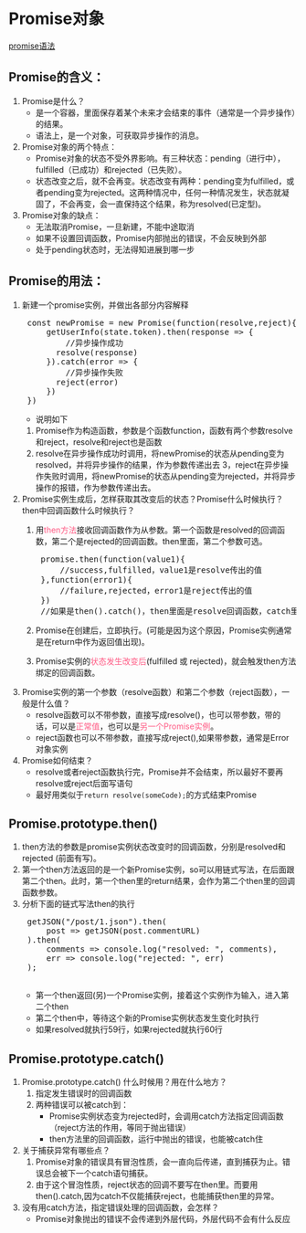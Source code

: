 # Promise对象<br/>
[promise语法](http://es6.ruanyifeng.com/#docs/promise)

## Promise的含义：
1. Promise是什么？<br/>
    + 是一个容器，里面保存着某个未来才会结束的事件（通常是一个异步操作）的结果。
    + 语法上，是一个对象，可获取异步操作的消息。
2. Promise对象的两个特点：
    + Promise对象的状态不受外界影响。有三种状态：pending（进行中），fulfilled（已成功）和rejected（已失败）。
    + 状态改变之后，就不会再变。状态改变有两种：pending变为fulfilled，或者pending变为rejected。这两种情况中，任何一种情况发生，状态就凝固了，不会再变，会一直保持这个结果，称为resolved(已定型)。
3. Promise对象的缺点：
    + 无法取消Promise，一旦新建，不能中途取消
    + 如果不设置回调函数，Promise内部抛出的错误，不会反映到外部
    + 处于pending状态时，无法得知进展到哪一步

## Promise的用法：
1. 新建一个promise实例，并做出各部分内容解释
    <pre>
    const newPromise = new Promise(function(resolve,reject){
        getUserInfo(state.token).then(response => {
            //异步操作成功
          resolve(response)
        }).catch(error => {
            //异步操作失败
          reject(error)
        })
    })</pre>
    * 说明如下    
    1. Promise作为构造函数，参数是个函数function，函数有两个参数resolve和reject，resolve和reject也是函数
    2. resolve在异步操作成功时调用，将newPromise的状态从pending变为resolved，并将异步操作的结果，作为参数传递出去
    3，reject在异步操作失败时调用，将newPromise的状态从pending变为rejected，并将异步操作的报错，作为参数传递出去。
2. Promise实例生成后，怎样获取其改变后的状态？Promise什么时候执行？then中回调函数什么时候执行？
    1. 用<font color=#FF5983>then方法</font>接收回调函数作为从参数。第一个函数是resolved的回调函数，第二个是rejected的回调函数。then里面，第二个参数可选。
        <pre>
        promise.then(function(value1){
            //success,fulfilled，value1是resolve传出的值
        },function(error1){
            //failure,rejected，error1是reject传出的值
        })
        //如果是then().catch()，then里面是resolve回调函数，catch里是reject回调函数</pre>
        
    2. Promise在创建后，立即执行。(可能是因为这个原因，Promise实例通常是在return中作为返回值出现)。
    3. Promise实例的<font color="#FF5983">状态发生改变后</font>(fulfilled 或 rejected)，就会触发then方法绑定的回调函数。
3. Promise实例的第一个参数（resolve函数）和第二个参数（reject函数），一般是什么值？
    + resolve函数可以不带参数，直接写成resolve()，也可以带参数，带的话，可以是<font color="#FF5983">正常值</font>，也可以是<font color="#FF5983">另一个Promise实例</font>。
    + reject函数也可以不带参数，直接写成reject(),如果带参数，通常是Error对象实例
4. Promise如何结束？
    + resolve或者reject函数执行完，Promise并不会结束，所以最好不要再resolve或reject后面写语句
    + 最好用类似于`return resolve(someCode);`的方式结束Promise

## Promise.prototype.then()
1. then方法的参数是promise实例状态改变时的回调函数，分别是resolved和rejected (前面有写)。
2. 第一个then方法返回的是一个新Promise实例，so可以用链式写法，在后面跟第二个then。此时，第一个then里的return结果，会作为第二个then里的回调函数参数。
3. 分析下面的链式写法then的执行
    <pre>
    getJSON("/post/1.json").then(
        post => getJSON(post.commentURL)
    ).then(
        comments => console.log("resolved: ", comments),
        err => console.log("rejected: ", err)
    );
    </pre>
    * 第一个then返回(另)一个Promise实例，接着这个实例作为输入，进入第二个then
    * 第二个then中，等待这个新的Promise实例状态发生变化时执行
    * 如果resolved就执行59行，如果rejected就执行60行

## Promise.prototype.catch()
1. Promise.prototype.catch() 什么时候用？用在什么地方？
    1. 指定发生错误时的回调函数
    2. 两种错误可以被catch到：
        * Promise实例状态变为rejected时，会调用catch方法指定回调函数（reject方法的作用，等同于抛出错误）
        * then方法里的回调函数，运行中抛出的错误，也能被catch住
2. 关于捕获异常有哪些点？
    1. Promise对象的错误具有冒泡性质，会一直向后传递，直到捕获为止。错误总会被下一个catch语句捕获。
    2. 由于这个冒泡性质，reject状态的回调不要写在then里。而要用then().catch,因为catch不仅能捕获reject，也能捕获then里的异常。
3. 没有用catch方法，指定错误处理的回调函数，会怎样？
    + Promise对象抛出的错误不会传递到外层代码，外层代码不会有什么反应
    